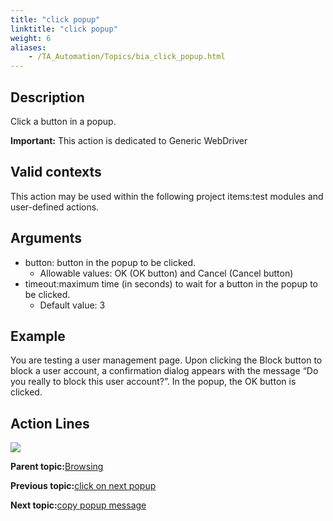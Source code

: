```yaml
--- 
title: "click popup"
linktitle: "click popup"
weight: 6
aliases: 
    - /TA_Automation/Topics/bia_click_popup.html
---
```


## Description

Click a button in a popup.

**Important:** This action is dedicated to Generic WebDriver

## Valid contexts

This action may be used within the following project items:test modules and user-defined actions.

## Arguments

-   button: button in the popup to be clicked.
    -   Allowable values: OK \(OK button\) and Cancel \(Cancel button\)
-   timeout:maximum time \(in seconds\) to wait for a button in the popup to be clicked.
    -   Default value: 3

## Example

You are testing a user management page. Upon clicking the Block button to block a user account, a confirmation dialog appears with the message “Do you really to block this user account?”. In the popup, the OK button is clicked.

## Action Lines

![](/images//Images/bia_click_popup_pgm.png)

**Parent topic:**[Browsing](/TA_Automation/Topics/bia_browsing.html)

**Previous topic:**[click on next popup](/TA_Automation/Topics/bia_click_on_next_popup.html)

**Next topic:**[copy popup message](/TA_Automation/Topics/bia_copy_popup_message.html)

